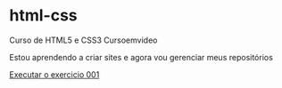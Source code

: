# html-css
 Curso de HTML5 e CSS3 Cursoemvideo

 Estou aprendendo a criar sites e agora vou gerenciar meus repositórios

<a href=" arteaparte-estudio.github.io/html-css/exercicios/ex001/index.html">Executar o exercicio 001</a>
